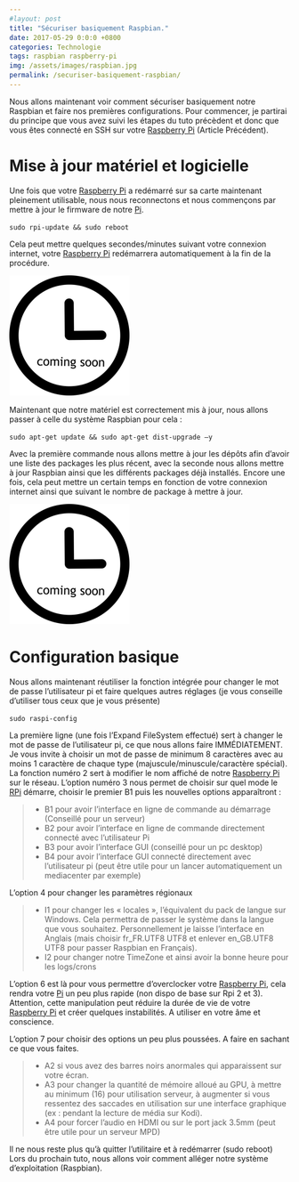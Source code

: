 ```yaml
---
#layout: post
title: "Sécuriser basiquement Raspbian."
date: 2017-05-29 0:0:0 +0800
categories: Technologie
tags: raspbian raspberry-pi
img: /assets/images/raspbian.jpg
permalink: /securiser-basiquement-raspbian/
---
```

Nous allons maintenant voir comment sécuriser basiquement notre Raspbian et faire nos premières configurations.
Pour commencer, je partirai du principe que vous avez suivi les étapes du tuto précèdent et donc que vous êtes connecté en SSH sur votre [Raspberry Pi](https://amzn.to/2UiOumy) (Article Précédent).

# Mise à jour matériel et logicielle

Une fois que votre [Raspberry Pi](https://amzn.to/2UiOumy) a redémarré sur sa carte maintenant pleinement utilisable, nous nous reconnectons et nous commençons par mettre à jour le firmware de notre [Pi](https://amzn.to/2UiOumy).

`sudo rpi-update && sudo reboot`

Cela peut mettre quelques secondes/minutes suivant votre connexion internet, votre [Raspberry Pi](https://amzn.to/2UiOumy) redémarrera automatiquement à la fin de la procédure.

![image horloge](/assets/images/horloge.png)

Maintenant que notre matériel est correctement mis à jour, nous allons passer à celle du système Raspbian pour cela :

`sudo apt-get update && sudo apt-get dist-upgrade –y`

Avec la première commande nous allons mettre à jour les dépôts afin d’avoir une liste des packages les plus récent, avec la seconde nous allons mettre à jour Raspbian ainsi que les différents packages déjà installés.
Encore une fois, cela peut mettre un certain temps en fonction de votre connexion internet ainsi que suivant le nombre de package à mettre à jour.

![image horloge](/assets/images/horloge.png)

# Configuration basique

Nous allons maintenant réutiliser la fonction intégrée pour changer le mot de passe l’utilisateur pi et faire quelques autres réglages (je vous conseille d’utiliser tous ceux que je vous présente)

`sudo raspi-config`

La première ligne (une fois l’Expand FileSystem effectué) sert à changer le mot de passe de l’utilisateur pi, ce que nous allons faire IMMÉDIATEMENT. Je vous invite à choisir un mot de passe de minimum 8 caractères avec au moins 1 caractère de chaque type (majuscule/minuscule/caractère spécial).
La fonction numéro 2 sert à modifier le nom affiché de notre [Raspberry Pi](https://amzn.to/2UiOumy) sur le réseau.
L’option numéro 3 nous permet de choisir sur quel mode le [RPi](https://amzn.to/2UiOumy) démarre, choisir le premier B1 puis les nouvelles options apparaîtront :
>* B1 pour avoir l’interface en ligne de commande au démarrage (Conseillé pour un serveur)
>* B2 pour avoir l’interface en ligne de commande directement connecté avec l’utilisateur Pi
>* B3 pour avoir l’interface GUI (conseillé pour un pc desktop)
>* B4 pour avoir l’interface GUI connecté directement avec l’utilisateur pi (peut être utile pour un lancer automatiquement un mediacenter par exemple)

L’option 4 pour changer les paramètres régionaux
>* I1 pour changer les « locales », l’équivalent du pack de langue sur Windows. Cela permettra de passer le système dans la langue que vous souhaitez. Personnellement je laisse l’interface en Anglais (mais choisir fr_FR.UTF8 UTF8 et enlever en_GB.UTF8 UTF8 pour passer Raspbian en Français).
>* I2 pour changer notre TimeZone et ainsi avoir la bonne heure pour les logs/crons

L’option 6 est là pour vous permettre d’overclocker votre [Raspberry Pi](https://amzn.to/2UiOumy), cela rendra votre [Pi](https://amzn.to/2UiOumy) un peu plus rapide (non dispo de base sur Rpi 2 et 3). Attention, cette manipulation peut réduire la durée de vie de votre [Raspberry Pi](https://amzn.to/2UiOumy) et créer quelques instabilités. A utiliser en votre âme et conscience.

L’option 7 pour choisir des options un peu plus poussées. A faire en sachant ce que vous faites.
>* A2 si vous avez des barres noirs anormales qui apparaissent sur votre écran.
>* A3 pour changer la quantité de mémoire alloué au GPU, à mettre au minimum (16) pour utilisation serveur, à augmenter si vous ressentez des saccades en utilisation sur une interface graphique (ex : pendant la lecture de média sur Kodi).
>* A4 pour forcer l’audio en HDMI ou sur le port jack 3.5mm (peut être utile pour un serveur MPD)

Il ne nous reste plus qu’à quitter l’utilitaire et à redémarrer (sudo reboot)
Lors du prochain tuto, nous allons voir comment alléger notre système d’exploitation (Raspbian).
